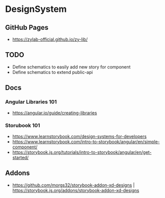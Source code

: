 # DesignSystem

## GitHub Pages

- https://zylab-official.github.io/zy-lib/

## TODO
- Define schematics to easily add new story for component
- Define schematics to extend public-api

## Docs

### Angular Libraries 101
- https://angular.io/guide/creating-libraries

### Storubook 101
- https://www.learnstorybook.com/design-systems-for-developers
- https://www.learnstorybook.com/intro-to-storybook/angular/en/simple-component/
- https://storybook.js.org/tutorials/intro-to-storybook/angular/en/get-started/

## Addons

- https://github.com/morgs32/storybook-addon-xd-designs | https://storybook.js.org/addons/storybook-addon-xd-designs
